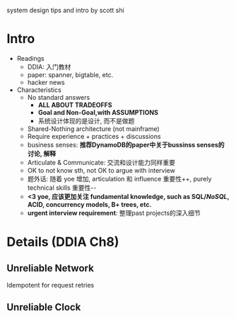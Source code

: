 system design tips and intro by scott shi

# Intro
- Readings
  - DDIA: 入门教材
  - paper: spanner, bigtable, etc.
  - hacker news
- Characteristics
  - No standard answers
    - __ALL ABOUT TRADEOFFS__
    - __Goal and Non-Goal,with ASSUMPTIONS__
    - 系统设计体现的是设计, 而不是做题
  - Shared-Nothing architecture (not mainframe)
  - Require experience + practices + discussions
  - business senses: __推荐DynamoDB的paper中关于bussinss senses的讨论, 解释__
  - Articulate & Communicate: 交流和设计能力同样重要
  - OK to not know sth, not OK to argue with interview
  - 题外话: 随着 yoe 增加, articulation 和 influence 重要性++, purely technical skills 重要性--
  - __<3 yoe, 应该更加关注 fundamental knowledge, such as SQL/_NoSQL_, ACID, concurrency models, B+ trees, etc.__
  - __urgent interview requirement__: 整理past projects的深入细节

# Details (DDIA Ch8)
## Unreliable Network
Idempotent for request retries

## Unreliable Clock
